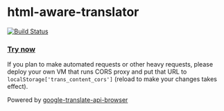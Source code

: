 # html-aware-translator

[![Build Status](https://travis-ci.com/willnode/html-aware-translator.svg?branch=master)](https://travis-ci.com/willnode/html-aware-translator)

### [Try now](https://willnode.github.io/html-aware-translator)

If you plan to make automated requests or other heavy requests, please deploy your own VM that runs CORS proxy and put that URL to `localStorage['trans_content_cors']` (reload to make your changes takes effect).

Powered by [google-translate-api-browser](https://github.com/cjrsgu/google-translate-api-browser)
